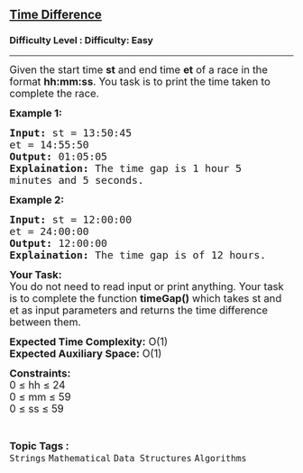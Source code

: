 <h2><a href="https://www.geeksforgeeks.org/problems/time-difference5528/1">Time Difference</a></h2><h3>Difficulty Level : Difficulty: Easy</h3><hr><div class="problems_problem_content__Xm_eO"><p><span style="font-size: 18px;">Given the start time <strong>st</strong> and end time <strong>et</strong> of a race in the format <strong>hh:mm:ss</strong>. You task is to print the time taken to complete the race.</span></p>
<p><strong><span style="font-size: 18px;">Example 1:</span></strong></p>
<pre><span style="font-size: 18px;"><strong>Input:</strong> st = 13:50:45
et = 14:55:50
<strong>Output:</strong> 01:05:05
<strong>Explaination:</strong> The time gap is 1 hour 5 
minutes and 5 seconds.</span></pre>
<p><strong><span style="font-size: 18px;">Example 2:</span></strong></p>
<pre><span style="font-size: 18px;"><strong>Input:</strong> st = 12:00:00
et = 24:00:00
<strong>Output:</strong> 12:00:00
<strong>Explaination:</strong> The time gap is of 12 hours.</span></pre>
<p><span style="font-size: 18px;"><strong>Your Task:</strong><br>You do not need to read input or print anything. Your task is to complete the function <strong>timeGap()</strong> which takes st and et as input parameters and returns the time difference between them.</span></p>
<p><span style="font-size: 18px;"><strong>Expected Time Complexity:</strong> O(1)<br><strong>Expected Auxiliary Space:</strong> O(1)</span></p>
<p><span style="font-size: 18px;"><strong>Constraints:</strong><br>0 ≤ hh ≤ 24<br>0 ≤ mm ≤ 59<br>0 ≤ ss ≤ 59</span></p></div><br><p><span style=font-size:18px><strong>Topic Tags : </strong><br><code>Strings</code>&nbsp;<code>Mathematical</code>&nbsp;<code>Data Structures</code>&nbsp;<code>Algorithms</code>&nbsp;